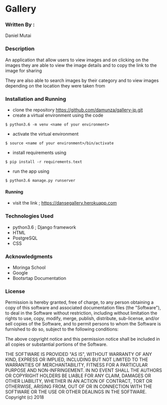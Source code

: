 # Gallery

### Written By :
 Daniel Mutai

### Description

An application that allow users to view images and on clicking on the images they are able to view the image details and to copy the link to the image for sharing

They are also able to search images by their category and to view images depending on the location they were taken from  

### Installation and Running

- clone the repository https://github.com/damunza/gallery-ip.git
- create a virtual environment using the code
```
$ python3.6 -m venv <name of your environment>
```
- activate the virtual environment
```
$ source <name of your environment>/bin/activate
```
- install requirements using
```
$ pip install -r requirements.text
```
- run the app using
```
$ python3.6 manage.py runserver
```
#### Running

- visit the link ; https://dansegallery.herokuapp.com

### Technologies Used

- python3.6 ; Django framework
- HTML
- PostgreSQL
- CSS

### Acknowledgments

- Moringa School
- Google
- Bootsrtap Documentation

### License

Permission is hereby granted, free of charge, to any person obtaining a copy of this software and associated documentation files (the "Software"), to deal in the Software without restriction, including without limitation the rights to use, copy, modify, merge, publish, distribute, sub-license, and/or sell copies of the Software, and to permit persons to whom the Software is furnished to do so, subject to the following conditions:

The above copyright notice and this permission notice shall be included in all copies or substantial portions of the Software.

THE SOFTWARE IS PROVIDED "AS IS", WITHOUT WARRANTY OF ANY KIND, EXPRESS OR IMPLIED, INCLUDING BUT NOT LIMITED TO THE WARRANTIES OF MERCHANTABILITY, FITNESS FOR A PARTICULAR PURPOSE AND NON-INFRINGEMENT. IN NO EVENT SHALL THE AUTHORS OR COPYRIGHT HOLDERS BE LIABLE FOR ANY CLAIM, DAMAGES OR OTHER LIABILITY, WHETHER IN AN ACTION OF CONTRACT, TORT OR OTHERWISE, ARISING FROM, OUT OF OR IN CONNECTION WITH THE SOFTWARE OR THE USE OR OTHER DEALINGS IN THE SOFTWARE. Copyright (c) 2018
